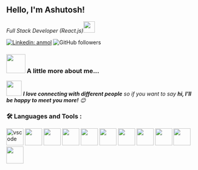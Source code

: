 <h2>Hello, I'm Ashutosh!</h2>
<p><em>Full Stack Developer (React.js)<img src="https://media.giphy.com/media/WUlplcMpOCEmTGBtBW/giphy.gif" width="30"> 
</em></p>

[![Linkedin: anmol](https://img.shields.io/badge/-Ashutosh-blue?style=flat-square&logo=Linkedin&logoColor=white&link=https://www.linkedin.com/in/ashutosh-shinde-87972a1b4/)](https://www.linkedin.com/in/ashutosh-shinde-87972a1b4/)
![GitHub followers](https://img.shields.io/github/followers/ashu-sh?label=Follow&style=social)
<img src="https://komarev.com/ghpvc/?username=ashu-sh&style=flat-square&color=blue" alt=""/>

### <img src="https://media.giphy.com/media/VgCDAzcKvsR6OM0uWg/giphy.gif" width="50"> A little more about me...

<img src="https://media.giphy.com/media/LnQjpWaON8nhr21vNW/giphy.gif" width="40"> <em><b>I love connecting with different people</b> so if you want to say <b>hi, I'll be happy to meet you more!</b> 😊</em>

### :hammer_and_wrench: Languages and Tools :
<p align="left">
<img src="https://cdn.jsdelivr.net/gh/devicons/devicon/icons/vscode/vscode-original.svg" alt="vscode" width="45" height="45"/>
<img src="https://cdn.jsdelivr.net/gh/devicons/devicon/icons/javascript/javascript-original.svg"width="45" height="45" />
<img src="https://cdn.jsdelivr.net/gh/devicons/devicon/icons/cplusplus/cplusplus-original.svg"width="45" height="45" />
<img src="https://cdn.jsdelivr.net/gh/devicons/devicon/icons/nodejs/nodejs-original-wordmark.svg"width="45" height="45" />
<img src="https://cdn.jsdelivr.net/gh/devicons/devicon/icons/express/express-original-wordmark.svg"width="45" height="45" />
<img src="https://cdn.jsdelivr.net/gh/devicons/devicon/icons/nestjs/nestjs-plain-wordmark.svg"width="45" height="45" />
<img src="https://cdn.jsdelivr.net/gh/devicons/devicon/icons/react/react-original-wordmark.svg"width="45" height="45" />
<img src="https://cdn.jsdelivr.net/gh/devicons/devicon/icons/mysql/mysql-original-wordmark.svg"width="45" height="45" />
<img src="https://cdn.jsdelivr.net/gh/devicons/devicon/icons/mongodb/mongodb-original-wordmark.svg"width="45" height="45" />
<img src="https://cdn.jsdelivr.net/gh/devicons/devicon/icons/docker/docker-plain-wordmark.svg"width="45" height="45" />
<img src="https://cdn.jsdelivr.net/gh/devicons/devicon/icons/git/git-plain-wordmark.svg"width="45" height="45" />
          
          
          
          
          
          

       
          
          
          
          


